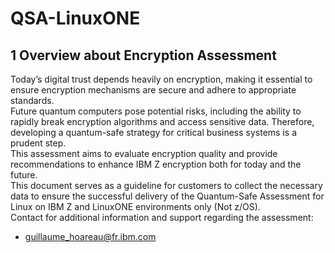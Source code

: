 # QSA-LinuxONE
## 1	Overview about Encryption Assessment
Today’s digital trust depends heavily on encryption, making it essential to ensure encryption mechanisms are secure and adhere to appropriate standards.  
Future quantum computers pose potential risks, including the ability to rapidly break encryption algorithms and access sensitive data. Therefore, developing a quantum-safe strategy for critical business systems is a prudent step.  
This assessment aims to evaluate encryption quality and provide recommendations to enhance IBM Z encryption both for today and the future.  
This document serves as a guideline for customers to collect the necessary data to ensure the successful delivery of the Quantum-Safe Assessment for Linux on IBM Z and LinuxONE environments only (Not z/OS).  
Contact for additional information and support regarding the assessment:
* guillaume_hoareau@fr.ibm.com
